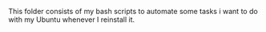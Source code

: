 This folder consists of my bash scripts to automate some tasks i want to do with my Ubuntu whenever I reinstall it.